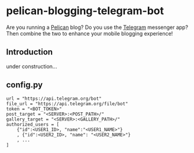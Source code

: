 # pelican-blogging-telegram-bot

Are you running a [Pelican](http://docs.getpelican.com) blog? 
Do you use the [Telegram](https://telegram.org) messenger app?
Then combine the two to enhance your mobile blogging experience!

## Introduction

under construction...

## config.py

    url = "https://api.telegram.org/bot"
    file_url = "https://api.telegram.org/file/bot"
    token = "<BOT_TOKEN>"
    post_target = "<SERVER>:<POST_PATH>/"
    gallery_target = "<SERVER>:<GALLERY_PATH>/"
    authorized_users = [
        {"id":<USER1_ID>, "name":"<USER1_NAME>"} 
        , {"id":<USER2_ID>, "name": "<USER2_NAME>"} 
        , ...
    ]